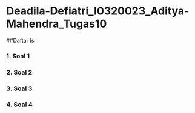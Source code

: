 # Deadila-Defiatri_I0320023_Aditya-Mahendra_Tugas10

##Daftar Isi

### 1. Soal 1
### 2. Soal 2
### 3. Soal 3
### 4. Soal 4
